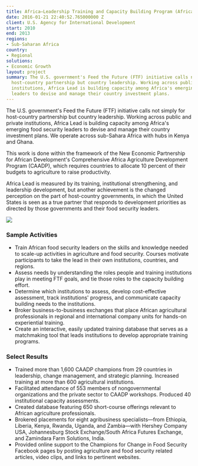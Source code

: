 ```yaml
---
title: Africa—Leadership Training and Capacity Building Program (Africa Lead)
date: 2016-01-21 22:40:52.765000000 Z
client: U.S. Agency for International Development
start: 2010
end: 2013
regions:
- Sub-Saharan Africa
country:
- Regional
solutions:
- Economic Growth
layout: project
summary: The U.S. government's Feed the Future (FTF) initiative calls not simply for
  host-country partnership but country leadership. Working across public and private
  institutions, Africa Lead is building capacity among Africa's emerging food security
  leaders to devise and manage their country investment plans.
---
```


The U.S. government's Feed the Future (FTF) initiative calls not simply for host-country partnership but country leadership. Working across public and private institutions, Africa Lead is building capacity among Africa's emerging food security leaders to devise and manage their country investment plans. We operate across sub-Sahara Africa with hubs in Kenya and Ghana.

This work is done within the framework of the New Economic Partnership for African Development's Comprehensive Africa Agriculture Development Program (CAADP), which requires countries to allocate 10 percent of their budgets to agriculture to raise productivity.

Africa Lead is measured by its training, institutional strengthening, and leadership development, but another achievement is the changed perception on the part of host-country governments, in which the United States is seen as a true partner that responds to development priorities as directed by those governments and their food security leaders.

![][1]

###  Sample Activities

* Train African food security leaders on the skills and knowledge needed to scale-up activities in agriculture and food security. Courses motivate participants to take the lead in their own institutions, countries, and regions.
* Assess needs by understanding the roles people and training institutions play in meeting FTF goals, and tie those roles to the capacity building effort.
* Determine which institutions to assess, develop cost-effective assessment, track institutions' progress, and communicate capacity building needs to the institutions.
* Broker business-to-business exchanges that place African agricultural professionals in regional and international company units for hands-on experiential training.
* Create an interactive, easily updated training database that serves as a matchmaking tool that leads institutions to develop appropriate training programs.

###  Select Results

* Trained more than 1,600 CAADP champions from 29 countries in leadership, change management, and strategic planning. Increased training at more than 600 agricultural institutions.
* Facilitated attendance of 553 members of nongovernmental organizations and the private sector to CAADP workshops. Produced 40 institutional capacity assessments.
* Created database featuring 650 short-course offerings relevant to African agriculture professionals.
* Brokered placements for eight agribusiness specialists—from Ethiopia, Liberia, Kenya, Rwanda, Uganda, and Zambia—with Hershey Company USA, Johannesburg Stock Exchange/South Africa Futures Exchange, and Zamindara Farm Solutions, India.
* Provided online support to the Champions for Change in Food Security Facebook pages by posting agriculture and food security related articles, video clips, and links to pertinent websites.

[1]: https://assetify-dai.com/projects/AfricaLEADprojectpic.jpg
